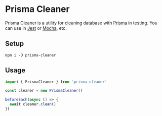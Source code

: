 # Prisma Cleaner

Prisma Cleaner is a utility for cleaning database with [Prisma](https://github.com/prisma/prisma) in testing. You can use in [Jest](https://github.com/facebook/jest) or [Mocha](https://github.com/mochajs/mocha), etc.

## Setup

```
npm i -D prisma-cleaner
```

## Usage

```javascript
import { PrismaCleaner } from 'prisma-cleaner'

const cleaner = new PrismaCleaner()

beforeEach(async () => {
  await cleaner.clean()
})
```
